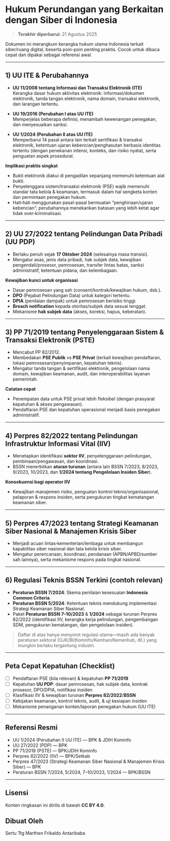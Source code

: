 # Hukum Perundangan yang Berkaitan dengan Siber di Indonesia

> **Terakhir diperbarui:** 21 Agustus 2025

Dokumen ini merangkum kerangka hukum utama Indonesia terkait siber/ruang digital, beserta poin-poin penting praktis. Cocok untuk dibaca cepat dan dipakai sebagai referensi awal.

---

## 1) UU ITE & Perubahannya
- **UU 11/2008 tentang Informasi dan Transaksi Elektronik (ITE)**  
  Kerangka dasar hukum aktivitas elektronik: informasi/dokumen elektronik, tanda tangan elektronik, nama domain, transaksi elektronik, dan larangan tertentu.

- **UU 19/2016 (Perubahan I atas UU ITE)**  
  Memperjelas beberapa definisi, menambah kewenangan penegakan, dan menyesuaikan sanksi.

- **UU 1/2024 (Perubahan II atas UU ITE)**  
  Memperbarui 14 pasal antara lain terkait sertifikasi & transaksi elektronik, ketentuan ujaran kebencian/penghasutan berbasis identitas tertentu (dengan penekanan intensi, konteks, dan risiko nyata), serta penguatan aspek prosedural.

**Implikasi praktis singkat**
- Bukti elektronik diakui di pengadilan sepanjang memenuhi ketentuan alat bukti.  
- Penyelenggara sistem/transaksi elektronik (PSE) wajib memenuhi standar tata kelola & keamanan, termasuk dalam hal sengketa konten dan permintaan penegakan hukum.  
- Hati‑hati menggunakan pasal-pasal bermuatan “penghinaan/ujaran kebencian”; perubahannya menekankan batasan yang lebih ketat agar tidak over‑kriminalisasi.

---

## 2) UU 27/2022 tentang Pelindungan Data Pribadi (UU PDP)
- Berlaku penuh sejak **17 Oktober 2024** (selesainya masa transisi).  
- Mengatur asas, jenis data pribadi, hak subjek data, kewajiban pengendali/prosesor, pemrosesan, transfer lintas batas, sanksi administratif, ketentuan pidana, dan kelembagaan.

**Kewajiban kunci untuk organisasi**
- Dasar pemrosesan yang sah (consent/kontrak/kewajiban hukum, dsb.).  
- **DPO** (Pejabat Pelindungan Data) untuk kategori tertentu.  
- **DPIA** (penilaian dampak) untuk pemrosesan berisiko tinggi.  
- **Breach notification** kepada otoritas/subjek data sesuai tenggat.  
- Mekanisme **hak subjek data** (akses, koreksi, hapus, keberatan).

---

## 3) PP 71/2019 tentang Penyelenggaraan Sistem & Transaksi Elektronik (PSTE)
- Mencabut PP 82/2012.  
- Membedakan **PSE Publik** vs **PSE Privat** (terkait kewajiban pendaftaran, lokasi pemrosesan/penyimpanan, kepatuhan teknis).  
- Mengatur tanda tangan & sertifikasi elektronik, pengelolaan nama domain, kewajiban keamanan, audit, dan interoperabilitas layanan pemerintah.

**Catatan cepat**
- Penempatan data untuk PSE privat lebih fleksibel (dengan prasyarat kepatuhan & akses pengawasan).  
- Pendaftaran PSE dan kepatuhan operasional menjadi basis penegakan administratif.

---

## 4) Perpres 82/2022 tentang Pelindungan Infrastruktur Informasi Vital (IIV)
- Menetapkan identifikasi **sektor IIV**, penyelenggaraan pelindungan, pembinaan/pengawasan, dan koordinasi.  
- BSSN menerbitkan **aturan turunan** (antara lain BSSN 7/2023, 8/2023, 9/2023, 10/2023, dan **1/2024 tentang Pengelolaan Insiden Siber**).

**Konsekuensi bagi operator IIV**
- Kewajiban manajemen risiko, penguatan kontrol teknis/organisasional, pelaporan & respons insiden, serta pengukuran tingkat kematangan keamanan siber.

---

## 5) Perpres 47/2023 tentang **Strategi Keamanan Siber Nasional** & **Manajemen Krisis Siber**
- Menjadi acuan lintas‑kementerian/lembaga untuk membangun kapabilitas siber nasional dan tata kelola krisis siber.  
- Mengatur perencanaan, koordinasi, pendanaan (APBN/APBD/sumber sah lainnya), serta mekanisme respons pada tingkat nasional.

---

## 6) Regulasi Teknis BSSN Terkini (contoh relevan)
- **Peraturan BSSN 7/2024**: Skema penilaian kesesuaian **Indonesia Common Criteria**.  
- **Peraturan BSSN 5/2024**: Ketentuan teknis mendukung implementasi Strategi Keamanan Siber Nasional.  
- Paket **Peraturan BSSN 7–10/2023** & **1/2024** sebagai turunan Perpres 82/2022 (identifikasi IIV, kerangka kerja pelindungan, pengembangan SDM, pengukuran kematangan, dan pengelolaan insiden).

> Daftar di atas hanya menyorot regulasi utama—masih ada banyak peraturan sektoral (OJK/BI/Kominfo/Kemhan/Kemenhub, dll.) yang mungkin berlaku tergantung industri.

---

## Peta Cepat Kepatuhan (Checklist)
- [ ] Pendaftaran PSE (bila relevan) & kepatuhan **PP 71/2019**  
- [ ] Kepatuhan **UU PDP**: dasar pemrosesan, hak subjek data, kontrak prosesor, DPO/DPIA, notifikasi insiden  
- [ ] Klasifikasi IIV & kewajiban turunan **Perpres 82/2022**/**BSSN**  
- [ ] Kebijakan keamanan, kontrol teknis, audit, & uji kesiapan insiden  
- [ ] Mekanisme penanganan konten/laporan penegakan hukum (UU ITE)

---

## Referensi Resmi
- UU 1/2024 (Perubahan II UU ITE) — BPK & JDIH Kominfo  
- UU 27/2022 (PDP) — BPK  
- PP 71/2019 (PSTE) — BPK/JDIH Kominfo  
- Perpres 82/2022 (IIV) — BPK/Setkab  
- Perpres 47/2023 (Strategi Keamanan Siber Nasional & Manajemen Krisis Siber) — BPK  
- Peraturan BSSN 7/2024, 5/2024, 7–10/2023, 1/2024 — BPK/BSSN

---

## Lisensi
Konten ringkasan ini dirilis di bawah **CC BY 4.0**.

## Dibuat Oleh 
Sertu Ttg Marthen Frikaldo Antaribaba
